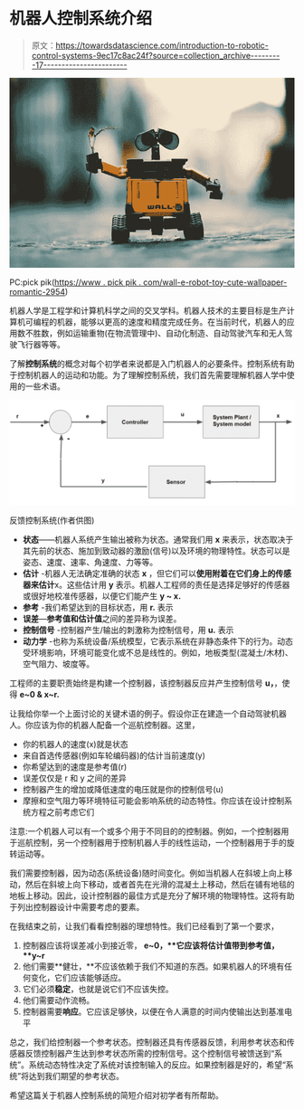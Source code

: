 # 机器人控制系统介绍

> 原文：<https://towardsdatascience.com/introduction-to-robotic-control-systems-9ec17c8ac24f?source=collection_archive---------17----------------------->

![](img/4adc01ad172d671a7a36abee06d89b8d.png)

PC:pick pik([https://www . pick pik . com/wall-e-robot-toy-cute-wallpaper-romantic-2954](https://www.pickpik.com/wall-e-robot-toy-cute-wallpaper-romantic-2954))

机器人学是工程学和计算机科学之间的交叉学科。机器人技术的主要目标是生产计算机可编程的机器，能够以更高的速度和精度完成任务。在当前时代，机器人的应用数不胜数，例如运输重物(在物流管理中)、自动化制造、自动驾驶汽车和无人驾驶飞行器等等。

了解**控制系统**的概念对每个初学者来说都是入门机器人的必要条件。控制系统有助于控制机器人的运动和功能。为了理解控制系统，我们首先需要理解机器人学中使用的一些术语。

![](img/a281ab14ba9f8eaaf2cbea2589326f40.png)

反馈控制系统(作者供图)

*   **状态**——机器人系统产生输出被称为状态。通常我们用 **x** 来表示，状态取决于其先前的状态、施加到致动器的激励(信号)以及环境的物理特性。状态可以是姿态、速度、速率、角速度、力等等。
*   **估计** -机器人无法确定准确的状态 **x** ，但它们可以**使用附着在它们身上的传感器来估计**x。这些估计用 **y** 表示。机器人工程师的责任是选择足够好的传感器或很好地校准传感器，以便它们能产生 **y ~ x.**
*   **参考** -我们希望达到的目标状态，用 **r.** 表示
*   **误差**—**参考值和估计值**之间的差异称为误差。
*   **控制信号** -控制器产生/输出的刺激称为控制信号，用 **u.** 表示
*   **动力学** -也称为系统设备/系统模型，它表示系统在非静态条件下的行为。动态受环境影响，环境可能变化或不总是线性的。例如，地板类型(混凝土/木材)、空气阻力、坡度等。

工程师的主要职责始终是构建一个控制器，该控制器反应并产生控制信号 **u，**，使得 **e~0 & x~r.**

让我给你举一个上面讨论的关键术语的例子。假设你正在建造一个自动驾驶机器人。你应该为你的机器人配备一个巡航控制器。这里，

*   你的机器人的速度(x)就是状态
*   来自首选传感器(例如车轮编码器)的估计当前速度(y)
*   你希望达到的速度是参考值(r)
*   误差仅仅是 r 和 y 之间的差异
*   控制器产生的增加或降低速度的电压就是你的控制信号(u)
*   摩擦和空气阻力等环境特征可能会影响系统的动态特性。你应该在设计控制系统方程之前考虑它们

注意:一个机器人可以有一个或多个用于不同目的的控制器。例如，一个控制器用于巡航控制，另一个控制器用于控制机器人手的线性运动，一个控制器用于手的旋转运动等。

我们需要控制器，因为动态(系统设备)随时间变化。例如当机器人在斜坡上向上移动，然后在斜坡上向下移动，或者首先在光滑的混凝土上移动，然后在铺有地毯的地板上移动。因此，设计控制器的最佳方式是充分了解环境的物理特性。这将有助于列出控制器设计中需要考虑的要素。

在我结束之前，让我们看看控制器的理想特性。我们已经看到了第一个要求，

1.  控制器应该将误差减小到接近零， **e~0，**它应该将估计值带到参考值， **y~r**
2.  他们需要**健壮，**不应该依赖于我们不知道的东西。如果机器人的环境有任何变化，它们应该能够适应。
3.  它们必须**稳定**，也就是说它们不应该失控。
4.  他们需要动作流畅。
5.  控制器需要**响应**。它应该足够快，以便在令人满意的时间内使输出达到基准电平

总之，我们给控制器一个参考状态。控制器还具有传感器反馈，利用参考状态和传感器反馈控制器产生达到参考状态所需的控制信号。这个控制信号被馈送到“系统”。系统动态特性决定了系统对该控制输入的反应。如果控制器是好的，希望“系统”将达到我们期望的参考状态。

希望这篇关于机器人控制系统的简短介绍对初学者有所帮助。